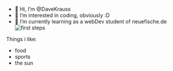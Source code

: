 - 👋 Hi, I’m @DaveKrauss
- 👀 I’m interested in coding, obviously :D
- 🌱 I’m currently learning as a webDev student of neuefische.de
  ![first steps](https://tenor.com/de/view/scaler-create-impact-dog-coding-programming-gif-25011983)

Things i like:
- food
- sports
- the sun


<!---
DaveKrauss/DaveKrauss is a ✨ special ✨ repository because its `README.md` (this file) appears on your GitHub profile.
You can click the Preview link to take a look at your changes.
--->
